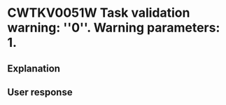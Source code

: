 # CWTKV0051W Task validation warning: ''0''. Warning parameters: 1.

## Explanation

## User response